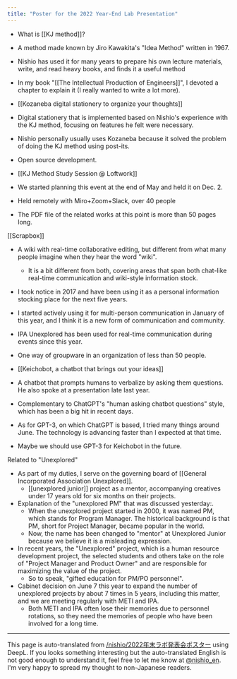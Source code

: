 ```yaml
---
title: "Poster for the 2022 Year-End Lab Presentation"
---
```


- What is [[KJ method]]?
- A method made known by Jiro Kawakita's "Idea Method" written in 1967.
- Nishio has used it for many years to prepare his own lecture materials, write, and read heavy books, and finds it a useful method
- In my book "[[The Intellectual Production of Engineers]]", I devoted a chapter to explain it (I really wanted to write a lot more).

- [[Kozaneba digital stationery to organize your thoughts]]
- Digital stationery that is implemented based on Nishio's experience with the KJ method, focusing on features he felt were necessary.
- Nishio personally usually uses Kozaneba because it solved the problem of doing the KJ method using post-its.
- Open source development.

- [[KJ Method Study Session @ Loftwork]]
- We started planning this event at the end of May and held it on Dec. 2.
- Held remotely with Miro+Zoom+Slack, over 40 people
- The PDF file of the related works at this point is more than 50 pages long.

[[Scrapbox]]
- A wiki with real-time collaborative editing, but different from what many people imagine when they hear the word "wiki".
    - It is a bit different from both, covering areas that span both chat-like real-time communication and wiki-style information stock.
- I took notice in 2017 and have been using it as a personal information stocking place for the next five years.
- I started actively using it for multi-person communication in January of this year, and I think it is a new form of communication and community.
- IPA Unexplored has been used for real-time communication during events since this year.
- One way of groupware in an organization of less than 50 people.

- [[Keichobot, a chatbot that brings out your ideas]]
- A chatbot that prompts humans to verbalize by asking them questions. He also spoke at a presentation late last year.
- Complementary to ChatGPT's "human asking chatbot questions" style, which has been a big hit in recent days.
- As for GPT-3, on which ChatGPT is based, I tried many things around June. The technology is advancing faster than I expected at that time.
- Maybe we should use GPT-3 for Keichobot in the future.

Related to "Unexplored"
- As part of my duties, I serve on the governing board of [[General Incorporated Association Unexplored]].
    - [[unexplored junior]] project as a mentor, accompanying creatives under 17 years old for six months on their projects.
- Explanation of the "unexplored PM" that was discussed yesterday:.
    - When the unexplored project started in 2000, it was named PM, which stands for Program Manager. The historical background is that PM, short for Project Manager, became popular in the world.
    - Now, the name has been changed to "mentor" at Unexplored Junior because we believe it is a misleading expression.
- In recent years, the "Unexplored" project, which is a human resource development project, the selected students and others take on the role of "Project Manager and Product Owner" and are responsible for maximizing the value of the project.
    - So to speak, "gifted education for PM/PO personnel".
- Cabinet decision on June 7 this year to expand the number of unexplored projects by about 7 times in 5 years, including this matter, and we are meeting regularly with METI and IPA.
    - Both METI and IPA often lose their memories due to personnel rotations, so they need the memories of people who have been involved for a long time.

---
This page is auto-translated from [/nishio/2022年末ラボ発表会ポスター](https://scrapbox.io/nishio/2022年末ラボ発表会ポスター) using DeepL. If you looks something interesting but the auto-translated English is not good enough to understand it, feel free to let me know at [@nishio_en](https://twitter.com/nishio_en). I'm very happy to spread my thought to non-Japanese readers.
